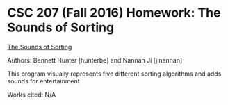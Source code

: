 # CSC 207 (Fall 2016) Homework: The Sounds of Sorting

[The Sounds of Sorting](http://www.cs.grinnell.edu/~osera/courses/csc207/17sp/homeworks/the-sounds-of-sorting.html)

Authors: Bennett Hunter [hunterbe] and Nannan Ji [jinannan]

This program visually represents five different sorting algorithms and adds sounds for entertainment

Works cited: N/A
